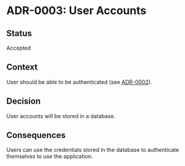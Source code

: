 # ADR-0003: User Accounts

## Status

Accepted

## Context

User should be able to be authenticated (see [ADR-0002](0002-authentication-and-authorization.md)).

## Decision

User accounts will be stored in a database.

## Consequences

Users can use the credentials stored in the database to authenticate themselves to use the application.
